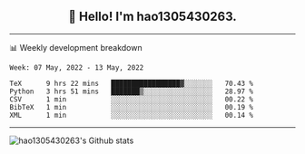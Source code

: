 <h2 align="center">👋 Hello! I'm hao1305430263.</h2>


---- 
📊 Weekly development breakdown

<!--START_SECTION:waka-->
```text
Week: 07 May, 2022 - 13 May, 2022

TeX      9 hrs 22 mins   █████████████████▓░░░░░░░   70.43 % 
Python   3 hrs 51 mins   ███████▒░░░░░░░░░░░░░░░░░   28.97 % 
CSV      1 min           ░░░░░░░░░░░░░░░░░░░░░░░░░   00.22 % 
BibTeX   1 min           ░░░░░░░░░░░░░░░░░░░░░░░░░   00.19 % 
XML      1 min           ░░░░░░░░░░░░░░░░░░░░░░░░░   00.14 % 
```
<!--END_SECTION:waka-->
----
![hao1305430263's Github stats](https://github-readme-stats.vercel.app/api?username=hao1305430263&show_icons=true)


<!--
**hao1305430263/hao1305430263** is a ✨ _special_ ✨ repository because its `README.md` (this file) appears on your GitHub profile.

Here are some ideas to get you started:

- 🔭 I’m currently working on ...
- 🌱 I’m currently learning ...
- 👯 I’m looking to collaborate on ...
- 🤔 I’m looking for help with ...
- 💬 Ask me about ...
- 📫 How to reach me: ...
- 😄 Pronouns: ...
- ⚡ Fun fact: ...
-->
